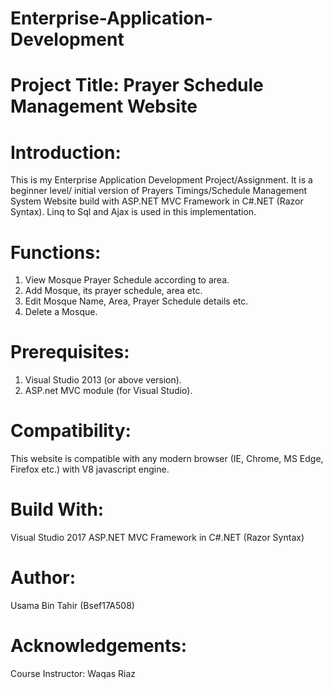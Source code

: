 # Enterprise-Application-Development
# Project Title: Prayer Schedule Management Website
# Introduction:
This is my Enterprise Application Development Project/Assignment. It is a beginner level/ initial version of Prayers Timings/Schedule Management System Website build with ASP.NET MVC Framework in C#.NET (Razor Syntax). Linq to Sql and Ajax is used in this implementation.
# Functions:
1. View Mosque Prayer Schedule according to area.
2. Add Mosque, its prayer schedule, area etc.
3. Edit Mosque Name, Area, Prayer Schedule details etc.
4. Delete a Mosque.
# Prerequisites:
1. Visual Studio 2013 (or above version).
2. ASP.net MVC module (for Visual Studio).
# Compatibility:
This website is compatible with any modern browser (IE, Chrome, MS Edge, Firefox etc.) with V8 javascript engine.
# Build With:
Visual Studio 2017
ASP.NET MVC Framework in C#.NET (Razor Syntax)
# Author:
Usama Bin Tahir (Bsef17A508)
# Acknowledgements:
Course Instructor: Waqas Riaz
